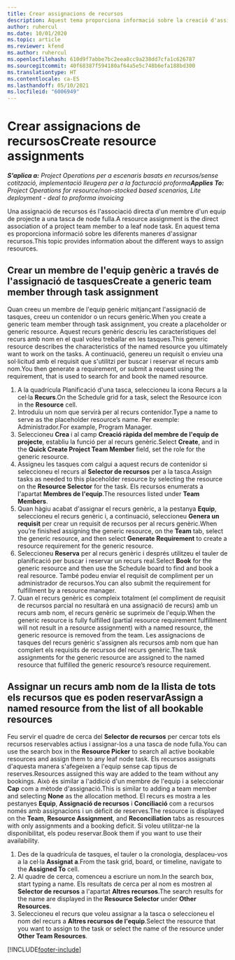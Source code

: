 ```yaml
---
title: Crear assignacions de recursos
description: Aquest tema proporciona informació sobre la creació d'assignacions de recursos genèriques i amb nom.
author: ruhercul
ms.date: 10/01/2020
ms.topic: article
ms.reviewer: kfend
ms.author: ruhercul
ms.openlocfilehash: 610d9f7abbe7bc2eea8cc9a238dd7cfa1c626787
ms.sourcegitcommit: 40f68387f594180af64a5e5c748b6efa188bd300
ms.translationtype: HT
ms.contentlocale: ca-ES
ms.lasthandoff: 05/10/2021
ms.locfileid: "6006949"
---
```

# <a name="create-resource-assignments"></a><span data-ttu-id="372a9-103">Crear assignacions de recursos</span><span class="sxs-lookup"><span data-stu-id="372a9-103">Create resource assignments</span></span>

<span data-ttu-id="372a9-104">_**S'aplica a:** Project Operations per a escenaris basats en recursos/sense cotització, implementació lleugera per a la facturació proforma_</span><span class="sxs-lookup"><span data-stu-id="372a9-104">_**Applies To:** Project Operations for resource/non-stocked based scenarios, Lite deployment - deal to proforma invoicing_</span></span>


<span data-ttu-id="372a9-105">Una assignació de recursos és l'associació directa d'un membre d'un equip de projecte a una tasca de node fulla.</span><span class="sxs-lookup"><span data-stu-id="372a9-105">A resource assignment is the direct association of a project team member to a leaf node task.</span></span> <span data-ttu-id="372a9-106">En aquest tema es proporciona informació sobre les diferents maneres d'assignar recursos.</span><span class="sxs-lookup"><span data-stu-id="372a9-106">This topic provides information about the different ways to assign resources.</span></span>

## <a name="create-a-generic-team-member-through-task-assignment"></a><span data-ttu-id="372a9-107">Crear un membre de l'equip genèric a través de l'assignació de tasques</span><span class="sxs-lookup"><span data-stu-id="372a9-107">Create a generic team member through task assignment</span></span>


<span data-ttu-id="372a9-108">Quan creeu un membre de l'equip genèric mitjançant l'assignació de tasques, creeu un contenidor o un recurs genèric.</span><span class="sxs-lookup"><span data-stu-id="372a9-108">When you create a generic team member through task assignment, you create a placeholder or generic resource.</span></span> <span data-ttu-id="372a9-109">Aquest recurs genèric descriu les característiques del recurs amb nom en el qual voleu treballar en les tasques.</span><span class="sxs-lookup"><span data-stu-id="372a9-109">This generic resource describes the characteristics of the named resource you ultimately want to work on the tasks.</span></span> <span data-ttu-id="372a9-110">A continuació, genereu un requisit o envieu una sol·licitud amb el requisit que s'utilitzi per buscar i reservar el recurs amb nom.</span><span class="sxs-lookup"><span data-stu-id="372a9-110">You then generate a requirement, or submit a request using the requirement, that is used to search for and book the named resource.</span></span>

1. <span data-ttu-id="372a9-111">A la quadrícula Planificació d'una tasca, seleccioneu la icona Recurs a la cel·la **Recurs**.</span><span class="sxs-lookup"><span data-stu-id="372a9-111">On the Schedule grid for a task, select the Resource icon in the **Resource** cell.</span></span>
2. <span data-ttu-id="372a9-112">Introduïu un nom que servirà per al recurs contenidor.</span><span class="sxs-lookup"><span data-stu-id="372a9-112">Type a name to serve as the placeholder resource’s name.</span></span> <span data-ttu-id="372a9-113">Per exemple: Administrador.</span><span class="sxs-lookup"><span data-stu-id="372a9-113">For example, Program Manager.</span></span>
3. <span data-ttu-id="372a9-114">Seleccioneu **Crea** i al camp **Creació ràpida del membre de l'equip de projecte**, establiu la funció per al recurs genèric.</span><span class="sxs-lookup"><span data-stu-id="372a9-114">Select **Create**, and in the **Quick Create Project Team Member** field, set the role for the generic resource.</span></span>
4. <span data-ttu-id="372a9-115">Assigneu les tasques com calgui a aquest recurs de contenidor si seleccioneu el recurs al **Selector de recursos** per a la tasca.</span><span class="sxs-lookup"><span data-stu-id="372a9-115">Assign tasks as needed to this placeholder resource by selecting the resource on the **Resource Selector** for the task.</span></span> <span data-ttu-id="372a9-116">Els recursos enumerats a l'apartat **Membres de l'equip**.</span><span class="sxs-lookup"><span data-stu-id="372a9-116">The resources listed under **Team Members**.</span></span>
5. <span data-ttu-id="372a9-117">Quan hàgiu acabat d'assignar el recurs genèric, a la pestanya **Equip**, seleccioneu el recurs genèric i, a continuació, seleccioneu **Genera un requisit** per crear un requisit de recursos per al recurs genèric.</span><span class="sxs-lookup"><span data-stu-id="372a9-117">When you’re finished assigning the generic resource, on the **Team** tab, select the generic resource, and then select **Generate Requirement** to create a resource requirement for the generic resource.</span></span>
6. <span data-ttu-id="372a9-118">Seleccioneu **Reserva** per al recurs genèric i després utilitzeu el tauler de planificació per buscar i reservar un recurs real.</span><span class="sxs-lookup"><span data-stu-id="372a9-118">Select **Book** for the generic resource and then use the Schedule board to find and book a real resource.</span></span> <span data-ttu-id="372a9-119">També podeu enviar el requisit de compliment per un administrador de recursos.</span><span class="sxs-lookup"><span data-stu-id="372a9-119">You can also submit the requirement for fulfillment by a resource manager.</span></span>
7. <span data-ttu-id="372a9-120">Quan el recurs genèric es compleix totalment (el compliment de requisit de recursos parcial no resultarà en una assignació de recurs) amb un recurs amb nom, el recurs genèric se suprimeix de l'equip.</span><span class="sxs-lookup"><span data-stu-id="372a9-120">When the generic resource is fully fulfilled (partial resource requirement fulfillment will not result in a resource assignment) with a named resource, the generic resource is removed from the team.</span></span> <span data-ttu-id="372a9-121">Les assignacions de tasques del recurs genèric s'assignen als recursos amb nom que han complert els requisits de recursos del recurs genèric.</span><span class="sxs-lookup"><span data-stu-id="372a9-121">The task assignments for the generic resource are assigned to the named resource that fulfilled the generic resource’s resource requirement.</span></span>

## <a name="assign-a-named-resource-from-the-list-of-all-bookable-resources"></a><span data-ttu-id="372a9-122">Assignar un recurs amb nom de la llista de tots els recursos que es poden reservar</span><span class="sxs-lookup"><span data-stu-id="372a9-122">Assign a named resource from the list of all bookable resources</span></span>

<span data-ttu-id="372a9-123">Feu servir el quadre de cerca del **Selector de recursos** per cercar tots els recursos reservables actius i assignar-los a una tasca de node fulla.</span><span class="sxs-lookup"><span data-stu-id="372a9-123">You can use the search box in the **Resource Picker** to search all active bookable resources and assign them to any leaf node task.</span></span> <span data-ttu-id="372a9-124">Els recursos assignats d'aquesta manera s'afegeixen a l'equip sense cap tipus de reserves.</span><span class="sxs-lookup"><span data-stu-id="372a9-124">Resources assigned this way are added to the team without any bookings.</span></span> <span data-ttu-id="372a9-125">Això és similar a l'addició d'un membre de l'equip i a seleccionar **Cap** com a mètode d'assignació.</span><span class="sxs-lookup"><span data-stu-id="372a9-125">This is similar to adding a team member and selecting **None** as the allocation method.</span></span> <span data-ttu-id="372a9-126">El recurs es mostra a les pestanyes **Equip**, **Assignació de recursos** i **Conciliació** com a recursos només amb assignacions i un dèficit de reserves.</span><span class="sxs-lookup"><span data-stu-id="372a9-126">The resource is displayed on the **Team**, **Resource Assignment**, and **Reconciliation** tabs as resources with only assignments and a booking deficit.</span></span> <span data-ttu-id="372a9-127">Si voleu utilitzar-ne la disponibilitat, els podeu reservar.</span><span class="sxs-lookup"><span data-stu-id="372a9-127">Book them if you want to use their availability.</span></span>

1. <span data-ttu-id="372a9-128">Des de la quadrícula de tasques, el tauler o la cronologia, desplaceu-vos a la cel·la **Assignat a**.</span><span class="sxs-lookup"><span data-stu-id="372a9-128">From the task grid, board, or timeline, navigate to the **Assigned To** cell.</span></span>
2. <span data-ttu-id="372a9-129">Al quadre de cerca, comenceu a escriure un nom.</span><span class="sxs-lookup"><span data-stu-id="372a9-129">In the search box, start typing a name.</span></span> <span data-ttu-id="372a9-130">Els resultats de cerca per al nom es mostren al **Selector de recursos** a l'apartat **Altres recursos**.</span><span class="sxs-lookup"><span data-stu-id="372a9-130">The search results for the name are displayed in the **Resource Selector** under **Other Resources**.</span></span>
3. <span data-ttu-id="372a9-131">Seleccioneu el recurs que voleu assignar a la tasca o seleccioneu el nom del recurs a **Altres recursos de l'equip**.</span><span class="sxs-lookup"><span data-stu-id="372a9-131">Select the resource that you want to assign to the task or select the name of the resource under **Other Team Resources**.</span></span>


[!INCLUDE[footer-include](../includes/footer-banner.md)]